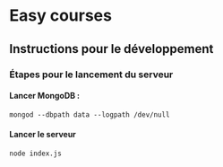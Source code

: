 # Easy courses

## Instructions pour le développement

### Étapes pour le lancement du serveur

#### Lancer MongoDB :

    mongod --dbpath data --logpath /dev/null

#### Lancer le serveur

    node index.js
